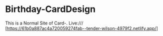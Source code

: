 # Birthday-CardDesign
This is a Normal Site of Card-.
Live:///
[https://61b0a887ac4a720059274fab--tender-wilson-4979f2.netlify.app/]
